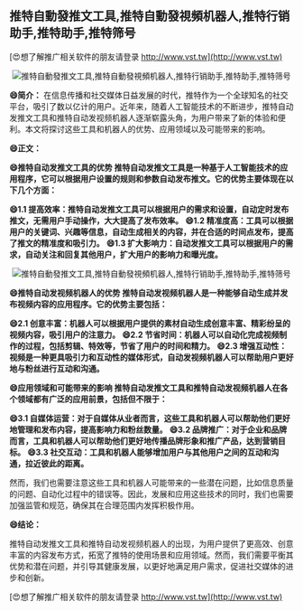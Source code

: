 ## **推特自動發推文工具,推特自動發視頻机器人,推特行销助手,推特助手,推特筛号**

[😍想了解推广相关软件的朋友请登录 http://www.vst.tw](http://www.vst.tw)

 <center><img src="https://vst.tw/MP4/tuiguang/png/4.png" alt="推特自動發推文工具,推特自動發視頻机器人,推特行销助手,推特助手,推特筛号"></center>

**😄简介：**
在信息传播和社交媒体日益发展的时代，推特作为一个全球知名的社交平台，吸引了数以亿计的用户。近年来，随着人工智能技术的不断进步，推特自动发推文工具和推特自动发视频机器人逐渐崭露头角，为用户带来了新的体验和便利。本文将探讨这些工具和机器人的优势、应用领域以及可能带来的影响。

**😄正文：**

**😄推特自动发推文工具的优势 推特自动发推文工具是一种基于人工智能技术的应用程序，它可以根据用户设置的规则和参数自动发布推文。它的优势主要体现在以下几个方面：**

**😄1.1 提高效率：推特自动发推文工具可以根据用户的需求和设置，自动定时发布推文，无需用户手动操作，大大提高了发布效率。**
**😄1.2 精准度高：工具可以根据用户的关键词、兴趣等信息，自动生成相关的内容，并在合适的时间点发布，提高了推文的精准度和吸引力。**
**😄1.3 扩大影响力：自动发推文工具可以根据用户的需求，自动关注和回复其他用户，扩大用户的影响力和曝光度。**

 <center><img src="https://vst.tw/MP4/tuiguang/png/5.png" alt="推特自動發推文工具,推特自動發視頻机器人,推特行销助手,推特助手,推特筛号"></center>

**😄推特自动发视频机器人的优势 推特自动发视频机器人是一种能够自动生成并发布视频内容的应用程序。它的优势主要包括：**

**😄2.1 创意丰富：机器人可以根据用户提供的素材自动生成创意丰富、精彩纷呈的视频内容，吸引用户的注意力。**
**😄2.2 节省时间：机器人可以自动化完成视频制作的过程，包括剪辑、特效等，节省了用户的时间和精力。**
**😄2.3 增强互动性：视频是一种更具吸引力和互动性的媒体形式，自动发视频机器人可以帮助用户更好地与粉丝进行互动和沟通。**

**😄应用领域和可能带来的影响 推特自动发推文工具和推特自动发视频机器人在各个领域都有广泛的应用前景，包括但不限于：**

**😄3.1 自媒体运营：对于自媒体从业者而言，这些工具和机器人可以帮助他们更好地管理和发布内容，提高影响力和粉丝数量。**
**😄3.2 品牌推广：对于企业和品牌而言，工具和机器人可以帮助他们更好地传播品牌形象和推广产品，达到营销目标。**
**😄3.3 社交互动：工具和机器人能够增加用户与其他用户之间的互动和沟通，拉近彼此的距离。**

然而，我们也需要注意这些工具和机器人可能带来的一些潜在问题，比如信息质量的问题、自动化过程中的错误等。因此，发展和应用这些技术的同时，我们也需要加强监管和规范，确保其在合理范围内发挥积极作用。

**😄结论：**

推特自动发推文工具和推特自动发视频机器人的出现，为用户提供了更高效、创意丰富的内容发布方式，拓宽了推特的使用场景和应用领域。然而，我们需要平衡其优势和潜在问题，并引导其健康发展，以更好地满足用户需求，促进社交媒体的进步和创新。

[😍想了解推广相关软件的朋友请登录 http://www.vst.tw](http://www.vst.tw)



